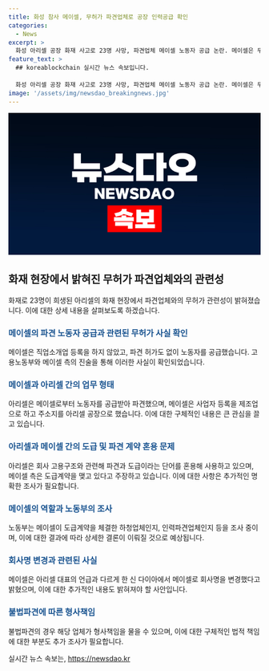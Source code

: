 ```yaml
---
title: 화성 참사 메이셀, 무허가 파견업체로 공장 인력공급 확인
categories:
  - News
excerpt: >
  화성 아리셀 공장 화재 사고로 23명 사망, 파견업체 메이셀 노동자 공급 논란. 메이셀은 무허가 파견업체로 밝혀져, 불법파견 혐의 제기. 아리셀은 도급과 파견 용어 혼용 및 메이셀과의 업무 관계 주장. 노동부는 메이셀의 업종과 계약 내용 등을 조사 중. 사고 당일 50명의 인력을 보내는 등 메이셀의 역할 논란, 업체명 변경 주장에도 논란 지속됨.
feature_text: >
  ## koreablockchain 실시간 뉴스 속보입니다.

  화성 아리셀 공장 화재 사고로 23명 사망, 파견업체 메이셀 노동자 공급 논란. 메이셀은 무허가 파견업체로 밝혀져, 불법파견 혐의 제기. 아리셀은 도급과 파견 용어 혼용 및 메이셀과의 업무 관계 주장. 노동부는 메이셀의 업종과 계약 내용 등을 조사 중. 사고 당일 50명의 인력을 보내는 등 메이셀의 역할 논란, 업체명 변경 주장에도 논란 지속됨.
image: '/assets/img/newsdao_breakingnews.jpg'
---
```


<p><img src="/assets/img/newsdao_breakingnews.jpg" alt="koreablockchain 속보" /></p>

<h2 data-ke-size="size26">화재 현장에서 밝혀진 무허가 파견업체와의 관련성</h2>

<p data-ke-size="size16">화재로 23명이 희생된 아리셀의 화재 현장에서 파견업체와의 무허가 관련성이 밝혀졌습니다. 이에 대한 상세 내용을 살펴보도록 하겠습니다.</p>

<h3><b><span style="color: #1a5490;">메이셀의 파견 노동자 공급과 관련된 무허가 사실 확인</span></b></h3>

<p data-ke-size="size16">메이셀은 직업소개업 등록을 하지 않았고, 파견 허가도 없이 노동자를 공급했습니다. 고용노동부와 메이셀 측의 진술을 통해 이러한 사실이 확인되었습니다. </p>

<h3><b><span style="color: #1a5490;">메이셀과 아리셀 간의 업무 형태</span></b></h3>

<p data-ke-size="size16">아리셀은 메이셀로부터 노동자를 공급받아 파견했으며, 메이셀은 사업자 등록을 제조업으로 하고 주소지를 아리셀 공장으로 했습니다. 이에 대한 구체적인 내용은 큰 관심을 끌고 있습니다.</p>

<h3><b><span style="color: #1a5490;">아리셀과 메이셀 간의 도급 및 파견 계약 혼용 문제</span></b></h3>

<p data-ke-size="size16">아리셀은 회사 고용구조와 관련해 파견과 도급이라는 단어를 혼용해 사용하고 있으며, 메이셀 측은 도급계약을 맺고 있다고 주장하고 있습니다. 이에 대한 사항은 추가적인 명확한 조사가 필요합니다.</p>

<h3><b><span style="color: #1a5490;">메이셀의 역할과 노동부의 조사</span></b></h3>

<p data-ke-size="size16">노동부는 메이셀이 도급계약을 체결한 하청업체인지, 인력파견업체인지 등을 조사 중이며, 이에 대한 결과에 따라 상세한 결론이 이뤄질 것으로 예상됩니다.</p>

<h3><b><span style="color: #1a5490;">회사명 변경과 관련된 사실</span></b></h3>

<p data-ke-size="size16">메이셀은 아리셀 대표의 언급과 다르게 한 신 다이아에서 메이셀로 회사명을 변경했다고 밝혔으며, 이에 대한 추가적인 내용도 밝혀져야 할 사안입니다.</p>

<h3><b><span style="color: #1a5490;">불법파견에 따른 형사책임</span></b></h3>

<p data-ke-size="size16">불법파견의 경우 해당 업체가 형사책임을 물을 수 있으며, 이에 대한 구체적인 법적 책임에 대한 부분도 추가 조사가 필요합니다.</p>
실시간 뉴스 속보는, <a href="https://newsdao.kr" rel="dofollow">https://newsdao.kr</a>


